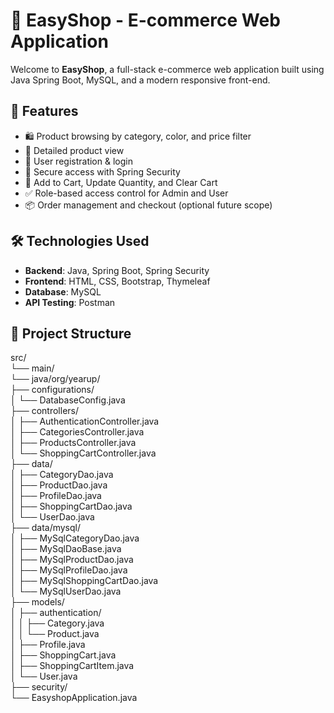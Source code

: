 # 🛒 EasyShop - E-commerce Web Application

Welcome to **EasyShop**, a full-stack e-commerce web application built using Java Spring Boot, MySQL, and a modern responsive front-end.



## 🚀 Features

- 🛍️ Product browsing by category, color, and price filter
- 🔎 Detailed product view
- 🧑 User registration & login
- 🔐 Secure access with Spring Security
- 🛒 Add to Cart, Update Quantity, and Clear Cart
- ✅ Role-based access control for Admin and User
- 📦 Order management and checkout (optional future scope)

## 🛠️ Technologies Used

- **Backend**: Java, Spring Boot, Spring Security
- **Frontend**: HTML, CSS, Bootstrap, Thymeleaf
- **Database**: MySQL
- **API Testing**: Postman

## 📁 Project Structure

src/ <br>
└── main/ <br>
└── java/org/yearup/ <br>
├── configurations/<br>
│ └── DatabaseConfig.java <br>
├── controllers/ <br>
│ ├── AuthenticationController.java <br>
│ ├── CategoriesController.java <br>
│ ├── ProductsController.java <br>
│ └── ShoppingCartController.java <br>
├── data/  <br>
│ ├── CategoryDao.java <br>
│ ├── ProductDao.java <br>
│ ├── ProfileDao.java <br>
│ ├── ShoppingCartDao.java <br>
│ └── UserDao.java <br>
├── data/mysql/ <br>
│ ├── MySqlCategoryDao.java <br>
│ ├── MySqlDaoBase.java <br>
│ ├── MySqlProductDao.java <br>
│ ├── MySqlProfileDao.java <br>
│ ├── MySqlShoppingCartDao.java <br>
│ └── MySqlUserDao.java <br>
├── models/ <br>
│ ├── authentication/ <br>
│ │ ├── Category.java <br>
│ │ └── Product.java <br>
│ ├── Profile.java <br>
│ ├── ShoppingCart.java <br>
│ ├── ShoppingCartItem.java <br>
│ └── User.java <br>
├── security/<br>
└── EasyshopApplication.java <br>

